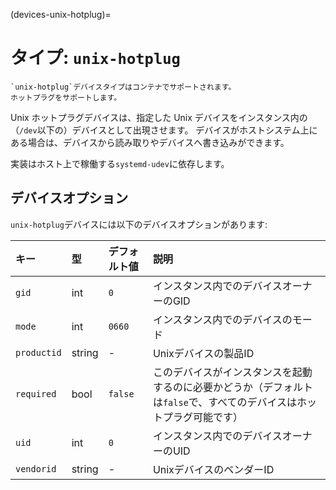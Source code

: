 (devices-unix-hotplug)=
# タイプ: `unix-hotplug`

```{note}
`unix-hotplug`デバイスタイプはコンテナでサポートされます。
ホットプラグをサポートします。
```

Unix ホットプラグデバイスは、指定した Unix デバイスをインスタンス内の（`/dev`以下の）デバイスとして出現させます。
デバイスがホストシステム上にある場合は、デバイスから読み取りやデバイスへ書き込みができます。

実装はホスト上で稼働する`systemd-udev`に依存します。

## デバイスオプション

`unix-hotplug`デバイスには以下のデバイスオプションがあります:

キー        | 型     | デフォルト値 | 説明
:--         | :--    | :--          | :--
`gid`       | int    | `0`          | インスタンス内でのデバイスオーナーのGID
`mode`      | int    | `0660`       | インスタンス内でのデバイスのモード
`productid` | string | -            | Unixデバイスの製品ID
`required`  | bool   | `false`      | このデバイスがインスタンスを起動するのに必要かどうか（デフォルトは`false`で、すべてのデバイスはホットプラグ可能です）
`uid`       | int    | `0`          | インスタンス内でのデバイスオーナーのUID
`vendorid`  | string | -            | UnixデバイスのベンダーID
